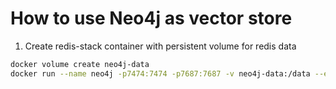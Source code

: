 # How to use Neo4j as vector store

1. Create redis-stack container with persistent volume for redis data 

```sh
docker volume create neo4j-data
docker run --name neo4j -p7474:7474 -p7687:7687 -v neo4j-data:/data --env NEO4J_AUTH=neo4j/my_secret_pwd -d --restart=unless-stopped neo4j:5-community
``` 
